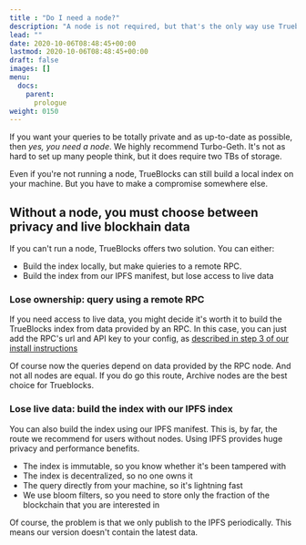 ```yaml
---
title : "Do I need a node?"
description: "A node is not required, but that's the only way use Trueblocks as it is intended."
lead: ""
date: 2020-10-06T08:48:45+00:00
lastmod: 2020-10-06T08:48:45+00:00
draft: false
images: []
menu:
  docs:
    parent:
      prologue
weight: 0150
---
```


If you want your queries to be totally private and as up-to-date as possible,
then _yes, you need a node_.
We highly recommend Turbo-Geth.
It's not as hard to set up many people think, but it does require two TBs of storage.

Even if you're not running a node, TrueBlocks can still build a local index on
your machine. But you have to make a compromise somewhere else.

## Without a node, you must choose between privacy and live blockhain data

If you can't run a node, TrueBlocks offers two solution. You can either:

* Build the index locally, but make quieries to a remote RPC.
* Build the index from our IPFS manifest, but lose access to live data

### Lose ownership: query using a remote RPC

If you need access to live data, you might decide it's worth it to build the
TrueBlocks index from data provided by an RPC.
In this case, you can just add the RPC's url and API key to your config,
as [described in step 3 of our install instructions](installing-trueblocks/#3-update-the-configs-for-your-rpc-and-api-keys)

Of course now the queries depend on data provided by the RPC node.
And not all nodes are equal.
If you do go this route, Archive nodes are the best choice for Trueblocks.

### Lose live data: build the index with our IPFS index

You can also build the index using our IPFS manifest. This is, by far, the
route we recommend for users without nodes. Using IPFS provides huge
privacy and performance benefits.

* The index is immutable, so you know whether it's been tampered with
* The index is decentralized, so no one owns it
* The query directly from your machine, so  it's lightning fast
* We use bloom filters, so you need to store only the fraction of the blockchain that you are interested in 

Of course, the problem is that we only publish to the IPFS periodically.
This means our version doesn't contain the latest data.

